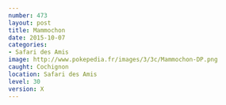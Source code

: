 ```yaml
---
number: 473
layout: post
title: Mammochon
date: 2015-10-07
categories:
- Safari des Amis
image: http://www.pokepedia.fr/images/3/3c/Mammochon-DP.png
caught: Cochignon
location: Safari des Amis
level: 30
version: X
---
```

